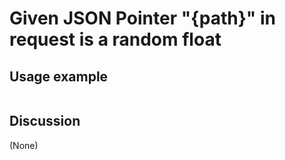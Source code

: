 
Given JSON Pointer "{path}" in request is a random float
=============================================================================================================

Usage example
-------------

```
```

Discussion
----------

(None)